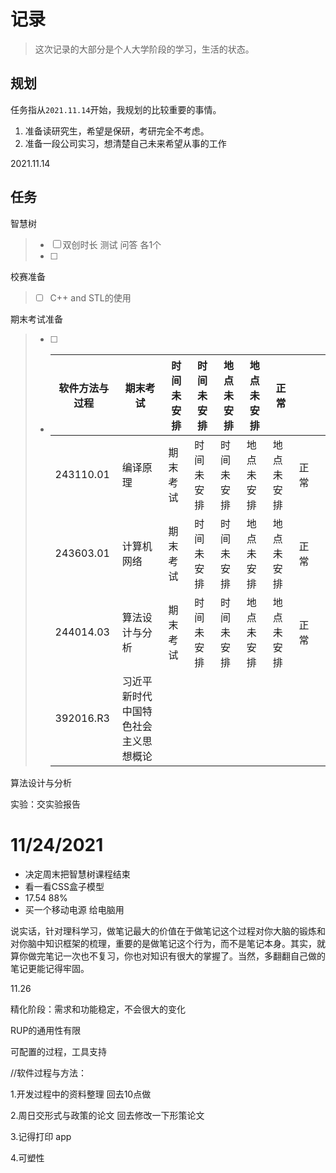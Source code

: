 # 记录

> 这次记录的大部分是个人大学阶段的学习，生活的状态。

## 规划

任务指从`2021.11.14`开始，我规划的比较重要的事情。

1. 准备读研究生，希望是保研，考研完全不考虑。
2. 准备一段公司实习，想清楚自己未来希望从事的工作

2021.11.14

## 任务

智慧树

> - [ ] 双创时长 测试 问答 各1个
> - [ ] 

校赛准备

> - [ ] C++ and STL的使用

期末考试准备

> - [ ] 
>
> - | 软件方法与过程 | 期末考试                             | 时间未安排 | 时间未安排 | 地点未安排 | 地点未安排 | 正常       |      |      |
>   | -------------- | ------------------------------------ | ---------- | ---------- | ---------- | ---------- | ---------- | ---- | ---- |
>   | 243110.01      | 编译原理                             | 期末考试   | 时间未安排 | 时间未安排 | 地点未安排 | 地点未安排 | 正常 |      |
>   | 243603.01      | 计算机网络                           | 期末考试   | 时间未安排 | 时间未安排 | 地点未安排 | 地点未安排 | 正常 |      |
>   | 244014.03      | 算法设计与分析                       | 期末考试   | 时间未安排 | 时间未安排 | 地点未安排 | 地点未安排 | 正常 |      |
>   | 392016.R3      | 习近平新时代中国特色社会主义思想概论 |            |            |            |            |            |      |      |

算法设计与分析

实验：交实验报告



# 11/24/2021

- 决定周末把智慧树课程结束
- 看一看CSS盒子模型
- 17.54 88%
- 买一个移动电源 给电脑用

说实话，针对理科学习，做笔记最大的价值在于做笔记这个过程对你大脑的锻炼和对你脑中知识框架的梳理，重要的是做笔记这个行为，而不是笔记本身。其实，就算你做完笔记一次也不复习，你也对知识有很大的掌握了。当然，多翻翻自己做的笔记更能记得牢固。







11.26

精化阶段：需求和功能稳定，不会很大的变化

RUP的通用性有限

可配置的过程，工具支持






//软件过程与方法：

1.开发过程中的资料整理 回去10点做

2.周日交形式与政策的论文 回去修改一下形策论文

3.记得打印 app

4.可塑性

